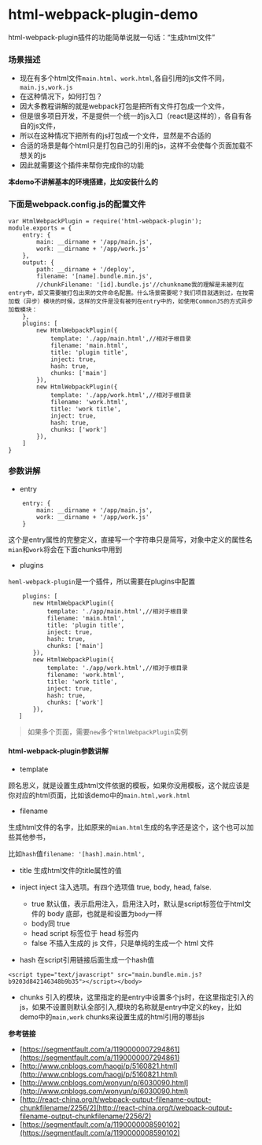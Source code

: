 # html-webpack-plugin-demo
html-webpack-plugin插件的功能简单说就一句话：“生成html文件”

### 场景描述
* 现在有多个html文件```main.html```、```work.html```,各自引用的js文件不同，```main.js,work.js```
* 在这种情况下，如何打包？
* 因大多教程讲解的就是webpack打包是把所有文件打包成一个文件，
* 但是很多项目开发，不是提供一个统一的js入口（react是这样的），各自有各自的js文件，
* 所以在这种情况下把所有的js打包成一个文件，显然是不合适的
* 合适的场景是每个html只是打包自己的引用的js，这样不会使每个页面加载不想关的js
* 因此就需要这个插件来帮你完成你的功能

**本demo不讲解基本的环境搭建，比如安装什么的**

### 下面是webpack.config.js的配置文件

```
var HtmlWebpackPlugin = require('html-webpack-plugin');
module.exports = {
    entry: {
        main: __dirname + '/app/main.js',
        work: __dirname + '/app/work.js'
    },
    output: {
        path: __dirname + '/deploy',
        filename: '[name].bundle.min.js',
        //chunkFilename: '[id].bundle.js'//chunkname我的理解是未被列在entry中，却又需要被打包出来的文件命名配置。什么场景需要呢？我们项目就遇到过，在按需加载（异步）模块的时候，这样的文件是没有被列在entry中的，如使用CommonJS的方式异步加载模块：
    },
    plugins: [
        new HtmlWebpackPlugin({
            template: './app/main.html',//相对于根目录
            filename: 'main.html',
            title: 'plugin title',
            inject: true,
            hash: true,
            chunks: ['main']
        }),
        new HtmlWebpackPlugin({
            template: './app/work.html',//相对于根目录
            filename: 'work.html',
            title: 'work title',
            inject: true,
            hash: true,
            chunks: ['work']
        }),
    ]
}
```

### 参数讲解
* entry

```
    entry: {
        main: __dirname + '/app/main.js',
        work: __dirname + '/app/work.js'
    }
 ```
 这个是entry属性的完整定义，直接写一个字符串只是简写，对象中定义的属性名```mian```和```work```将会在下面chunks中用到
 
 * plugins
 
 ```heml-webpack-plugin```是一个插件，所以需要在plugins中配置
 
 ```
     plugins: [
        new HtmlWebpackPlugin({
            template: './app/main.html',//相对于根目录
            filename: 'main.html',
            title: 'plugin title',
            inject: true,
            hash: true,
            chunks: ['main']
        }),
        new HtmlWebpackPlugin({
            template: './app/work.html',//相对于根目录
            filename: 'work.html',
            title: 'work title',
            inject: true,
            hash: true,
            chunks: ['work']
        }),
    ]
```
>如果多个页面，需要```new```多个```HtmlWebpackPlugin```实例

#### html-webpack-plugin参数讲解
* template

顾名思义，就是设置生成html文件依据的模板，如果你没用模板，这个就应该是你对应的html页面，比如该demo中的```main.html,work.html```
  
* filename

生成html文件的名字，比如原来的```mian.html```生成的名字还是这个，这个也可以加些其他参书，

比如```hash```值```filename: '[hash].main.html',```

* title
生成html文件的title属性的值
* inject
inject
注入选项。有四个选项值 true, body, head, false.
  * true 默认值，表示启用注入，启用注入时，默认是script标签位于html文件的 body 底部，也就是和设置为```body```一样
  * body同 true
  * head script 标签位于 head 标签内
  * false 不插入生成的 js 文件，只是单纯的生成一个 html 文件

* hash 在script引用链接后面生成一个hash值
```
<script type="text/javascript" src="main.bundle.min.js?b9203d842146348b9b35"></script></body>
```

* chunks 引入的模块，这里指定的是entry中设置多个js时，在这里指定引入的js，如果不设置则默认全部引入,模块的名称就是entry中定义的key，比如demo中的```main,work```
chunks来设置生成的html引用的哪些js

**参考链接**

* [https://segmentfault.com/a/1190000007294861](https://segmentfault.com/a/1190000007294861) 
* [http://www.cnblogs.com/haogj/p/5160821.html](http://www.cnblogs.com/haogj/p/5160821.html) 
* [http://www.cnblogs.com/wonyun/p/6030090.html](http://www.cnblogs.com/wonyun/p/6030090.html) 
* [http://react-china.org/t/webpack-output-filename-output-chunkfilename/2256/2](http://react-china.org/t/webpack-output-filename-output-chunkfilename/2256/2) 
* [https://segmentfault.com/a/1190000008590102](https://segmentfault.com/a/1190000008590102)
